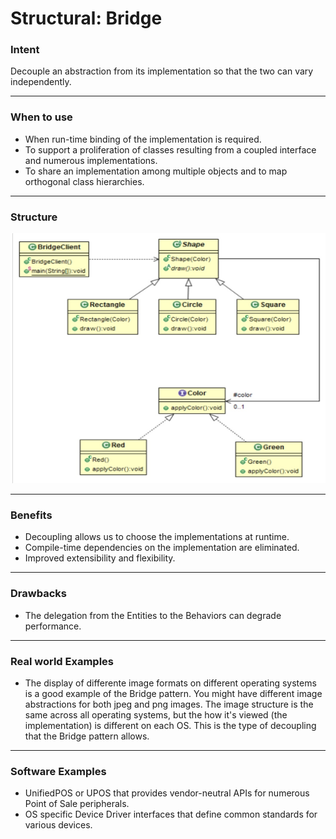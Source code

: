 # Structural: Bridge
### Intent

Decouple an abstraction from its implementation so that the two can vary independently.

---
### When to use

* When run-time binding of the implementation is required.
* To support a proliferation of classes resulting from a coupled interface and numerous implementations.
* To share an implementation among multiple objects and to map orthogonal class hierarchies.

---
### Structure

<img src="./structural_bridge.jpg" width="600" height="400">

---
### Benefits

* Decoupling allows us to choose the implementations at runtime.
* Compile-time dependencies on the implementation are eliminated.
* Improved extensibility and flexibility.

---
### Drawbacks

* The delegation from the Entities to the Behaviors can degrade performance.

---
### Real world Examples

* The display of differente image formats on different operating systems is a good example of the Bridge pattern. You might have different image abstractions for both
jpeg and png images. The image structure is the same across all operating systems, but the how it's viewed (the implementation) is different on each OS. This is
the type of decoupling that the Bridge pattern allows.

---
### Software Examples

* UnifiedPOS or UPOS that provides vendor-neutral APIs for numerous Point of Sale peripherals.
* OS specific Device Driver interfaces that define common standards for various devices.
